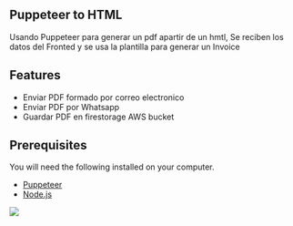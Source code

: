 ## Puppeteer to HTML

Usando Puppeteer para generar un pdf apartir de un hmtl,
Se reciben los datos del Fronted y se usa la plantilla para generar un Invoice

## Features

* Enviar PDF formado por correo electronico
* Enviar PDF por Whatsapp
* Guardar PDF en firestorage AWS bucket

## Prerequisites

You will need the following installed on your computer.

* [Puppeteer](https://pptr.dev/)
* [Node.js](https://nodejs.org/api/path.html)

<img src="https://firebasestorage.googleapis.com/v0/b/cotizadorxls.appspot.com/o/prueba_oc.PNG?alt=media&token=f91e1f6d-5912-466e-b06f-b7614b05aabd">